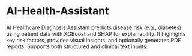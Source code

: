 # AI-Health-Assistant
AI Healthcare Diagnosis Assistant predicts disease risk (e.g., diabetes) using patient data with XGBoost and SHAP for explainability. It highlights key risk factors, provides visual insights, and optionally generates PDF reports. Supports both structured and clinical text inputs.
